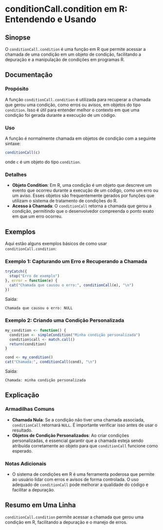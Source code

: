 <!--
Meta Description: # conditionCall.condition em R: Entendendo e Usando ## Sinopse O `conditionCall.condition` é uma função em R que permite acessar a chamada de uma cond...
Meta Keywords: que, chamada, condição, conditioncall, condition
-->

# conditionCall.condition em R: Entendendo e Usando

## Sinopse
O `conditionCall.condition` é uma função em R que permite acessar a chamada de uma condição em um objeto de condição, facilitando a depuração e a manipulação de condições em programas R.

## Documentação
### Propósito
A função `conditionCall.condition` é utilizada para recuperar a chamada que gerou uma condição, como erros ou avisos, em objetos do tipo `condition`. Isso é útil para entender melhor o contexto em que uma condição foi gerada durante a execução de um código.

### Uso
A função é normalmente chamada em objetos de condição com a seguinte sintaxe:

```R
conditionCall(c)
```

onde `c` é um objeto do tipo `condition`.

### Detalhes
- **Objeto Condition**: Em R, uma condição é um objeto que descreve um evento que ocorreu durante a execução de um código, como um erro ou um aviso. Esses objetos são frequentemente gerados por funções que utilizam o sistema de tratamento de condições do R.
- **Acesso à Chamada**: O `conditionCall` retorna a chamada que gerou a condição, permitindo que o desenvolvedor compreenda o ponto exato em que um erro ocorreu.

## Exemplos
Aqui estão alguns exemplos básicos de como usar `conditionCall.condition`:

### Exemplo 1: Capturando um Erro e Recuperando a Chamada
```R
tryCatch({
  stop("Erro de exemplo")
}, error = function(e) {
  cat("Chamada que causou o erro:", conditionCall(e), "\n")
})
```
Saída:
```
Chamada que causou o erro: NULL
```

### Exemplo 2: Criando uma Condição Personalizada
```R
my_condition <- function() {
  condition <- simpleCondition("Minha condição personalizada")
  condition$call <- match.call()
  return(condition)
}

cond <- my_condition()
cat("Chamada:", conditionCall(cond), "\n")
```
Saída:
```
Chamada: minha condição personalizada
```

## Explicação
### Armadilhas Comuns
- **Chamada Nula**: Se a condição não tiver uma chamada associada, `conditionCall` retornará `NULL`. É importante verificar isso antes de usar o resultado.
- **Objetos de Condição Personalizados**: Ao criar condições personalizadas, é essencial garantir que a chamada esteja sendo atribuída corretamente ao objeto para que `conditionCall` funcione como esperado.

### Notas Adicionais
- O sistema de condições em R é uma ferramenta poderosa que permite ao usuário lidar com erros e avisos de forma controlada. O uso adequado de `conditionCall` pode melhorar a qualidade do código e facilitar a depuração.

## Resumo em Uma Linha
`conditionCall.condition` permite acessar a chamada que gerou uma condição em R, facilitando a depuração e o manejo de erros.